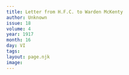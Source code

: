 ```yaml
---
title: Letter from H.F.C. to Warden McKenty
author: Unknown
issue: 18
volume: 4
year: 1917
month: 16
day: VI
tags:
layout: page.njk
image:
---
```


